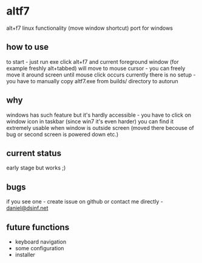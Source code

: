 # altf7
alt+f7 linux functionality (move window shortcut) port for windows

## how to use
to start - just run exe
click alt+f7 and current foreground window (for example freshly alt+tabbed) will move to mouse cursor - you can freely move it around screen until mouse click occurs
currently there is no setup - you have to manually copy altf7.exe from builds/ directory to autorun

## why
windows has such feature but it's hardly accessible - you have to click on window icon in taskbar (since win7 it's even harder)
you can find it extremely usable when window is outside screen (moved there becouse of bug or second screen is powered down etc.)

## current status
early stage but works ;)

## bugs
if you see one - create issue on github or contact me directly - daniel@dsinf.net

## future functions
  - keyboard navigation
  - some configuration
  - installer